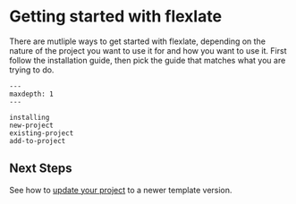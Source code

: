 # Getting started with flexlate

There are mutliple ways to get started with flexlate, depending on the 
nature of the project you want to use it for and how you want to use it. 
First follow the installation guide, then pick the guide that matches what 
you are trying to do.

```{toctree}
---
maxdepth: 1
---

installing
new-project
existing-project
add-to-project

```

## Next Steps

See how to [update your project](../updating.md) to a newer template version.

